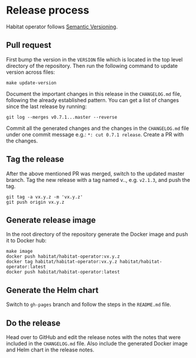# Release process

Habitat operator follows [Semantic Versioning](https://semver.org/).

## Pull request

First bump the version in the `VERSION` file which is located in the top level directory of the repository.
Then run the following command to update version across files:

    make update-version

Document the important changes in this release in the `CHANGELOG.md` file, following the already established pattern. You can get a list of changes since the last release by running:

    git log --merges v0.7.1...master --reverse

Commit all the generated changes and the changes in the `CHANGELOG.md` file under one commit message e.g.: `*: cut 0.7.1 release`. Create a PR with the changes.

## Tag the release

After the above mentioned PR was merged, switch to the updated master branch. Tag the new release with a tag named v<major>.<minor>.<patch>, e.g. `v2.1.3`, and push the tag.

    git tag -a vx.y.z -m 'vx.y.z'
    git push origin vx.y.z

## Generate release image

In the root directory of the repository generate the Docker image and push it to Docker hub:

    make image
    docker push habitat/habitat-operator:vx.y.z
    docker tag habitat/habitat-operator:vx.y.z habitat/habitat-operator:latest
    docker push habitat/habitat-operator:latest

## Generate the Helm chart

Switch to `gh-pages` branch and follow the steps in the `README.md` file.

## Do the release

Head over to GitHub and edit the release notes with the notes that were included in the `CHANGELOG.md` file. Also include the generated Docker image and Helm chart in the release notes.
